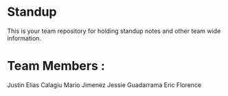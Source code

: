 # Standup

This is your team repository for holding standup notes and other team wide information.

# Team Members :

Justin
Elias Calagiu
Mario Jimenez
Jessie Guadarrama
Eric Florence